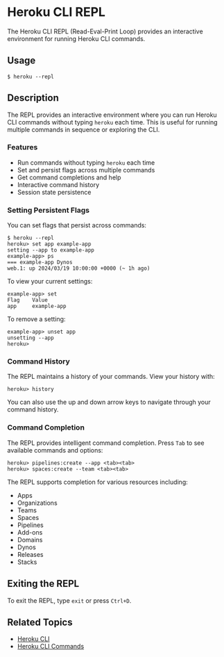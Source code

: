 # Heroku CLI REPL

The Heroku CLI REPL (Read-Eval-Print Loop) provides an interactive environment for running Heroku CLI commands.

## Usage

```term
$ heroku --repl
```

## Description

The REPL provides an interactive environment where you can run Heroku CLI commands without typing `heroku` each time. This is useful for running multiple commands in sequence or exploring the CLI.

### Features

* Run commands without typing `heroku` each time
* Set and persist flags across multiple commands
* Get command completions and help
* Interactive command history
* Session state persistence

### Setting Persistent Flags

You can set flags that persist across commands:

```term
$ heroku --repl
heroku> set app example-app
setting --app to example-app
example-app> ps
=== example-app Dynos
web.1: up 2024/03/19 10:00:00 +0000 (~ 1h ago)
```

To view your current settings:

```term
example-app> set
Flag    Value
app     example-app
```

To remove a setting:

```term
example-app> unset app
unsetting --app
heroku>
```

### Command History

The REPL maintains a history of your commands. View your history with:

```term
heroku> history
```

You can also use the up and down arrow keys to navigate through your command history.

### Command Completion

The REPL provides intelligent command completion. Press `Tab` to see available commands and options:

```term
heroku> pipelines:create --app <tab><tab>
heroku> spaces:create --team <tab><tab>
```

The REPL supports completion for various resources including:
* Apps
* Organizations
* Teams
* Spaces
* Pipelines
* Add-ons
* Domains
* Dynos
* Releases
* Stacks

## Exiting the REPL

To exit the REPL, type `exit` or press `Ctrl+D`.

## Related Topics

* [Heroku CLI](heroku-cli)
* [Heroku CLI Commands](cli-commands)
